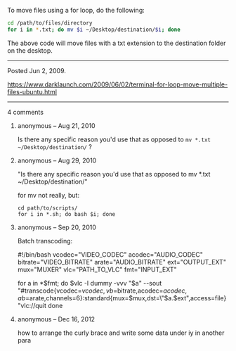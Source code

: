 To move files using a for loop, do the following:

```bash
cd /path/to/files/directory
for i in *.txt; do mv $i ~/Desktop/destination/$i; done
```

The above code will move files with a txt extension to the destination folder on the desktop.

---

Posted Jun 2, 2009.

https://www.darklaunch.com/2009/06/02/terminal-for-loop-move-multiple-files-ubuntu.html

---

4 comments

<ol><li><div>

anonymous &ndash; Aug 21, 2010<div>

Is there any specific reason you'd use that as opposed to 
`mv *.txt ~/Desktop/destination/`
?

</div></div></li><li><div>

anonymous &ndash; Aug 29, 2010<div>

"Is there any specific reason you'd use that as opposed to mv *.txt ~/Desktop/destination/"

for mv not really, but:

```
cd path/to/scripts/
for i in *.sh; do bash $i; done
```

</div></div></li><li><div>

anonymous &ndash; Sep 20, 2010<div>

Batch transcoding:

#!/bin/bash
vcodec="VIDEO_CODEC" 
acodec="AUDIO_CODEC" 
bitrate="VIDEO_BITRATE" 
arate="AUDIO_BITRATE" 
ext="OUTPUT_EXT" 
mux="MUXER" 
vlc="PATH_TO_VLC" 
fmt="INPUT_EXT" 

for a in *$fmt; do 
$vlc -I dummy -vvv "$a" --sout "#transcode{vcodec=$vcodec,vb=$bitrate,acodec=$acodec,ab=$arate,channels=6}:standard{mux=$mux,dst=\"$a.$ext\",access=file}"<a>vlc://quit</a> 
done

</div></div></li><li><div>

anonymous &ndash; Dec 16, 2012<div>

how to arrange the curly brace and write some data under iy in another para

</div></div></li></ol>